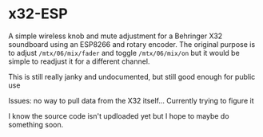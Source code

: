 # x32-ESP
A simple wireless knob and mute adjustment for a Behringer X32 soundboard using an ESP8266 and rotary encoder. The original purpose is to adjust `/mtx/06/mix/fader` and toggle `/mtx/06/mix/on` but it would be simple to readjust it for a different channel.

This is still really janky and undocumented, but still good enough for public use

Issues: no way to pull data from the X32 itself... Currently trying to figure it 

I know the source code isn't updloaded yet but I hope to maybe do something soon.
